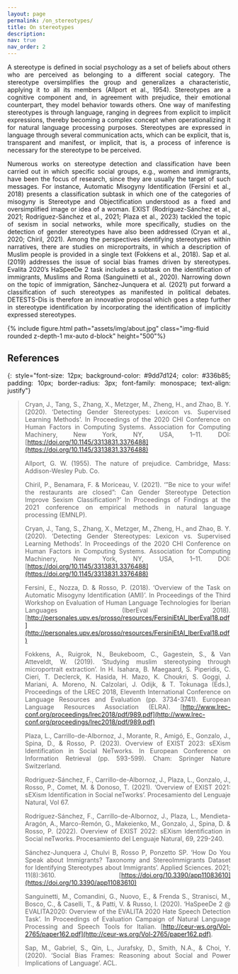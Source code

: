 ```yaml
---
layout: page
permalink: /on_stereotypes/
title: On stereotypes
description:
nav: true
nav_order: 2
---
```


<style>
  p {
    text-align: justify;
  }
</style>

<div class="row justify-content-sm-center">
    <div class="col-sm-7 mt-3 mt-md-0">
        <p>A stereotype is defined in social psychology as a set of beliefs about others
        who are perceived as belonging to a different social category. The stereotype
        oversimplifies the group and generalizes a characteristic, applying it to all
        its members (Allport et al., 1954). Stereotypes are a cognitive component and,
        in agreement with prejudice, their emotional counterpart, they model behavior
        towards others. One way of manifesting stereotypes is through language, ranging
        in degrees from explicit to implicit expressions, thereby becoming a complex
        concept when operationalizing it for natural language processing purposes.
        Stereotypes are expressed in language through several communication acts, which
        can be explicit, that is, transparent and manifest, or implicit, that is, a
        process of inference is necessary for the stereotype to be perceived.</p>
        <p>Numerous works on stereotype detection and classification have been carried out
        in which specific social groups, e.g., women and immigrants, have been the focus
        of research, since they are usually the target of such messages. For instance,
        Automatic Misogyny Identification (Fersini et al., 2018) presents a
        classification subtask in which one of the categories of misogyny is Stereotype
        and Objectification understood as a fixed and oversimplified image or idea of a
        woman.
        EXIST (Rodríguez-Sánchez et al., 2021; Rodríguez-Sánchez et al., 2021; Plaza et al., 2023) tackled the
        topic of sexism in social networks, while more specifically, studies on the detection of gender
        stereotypes have also been addressed (Cryan et al., 2020; Chiril, 2021). Among the perspectives
        identifying stereotypes within narratives, there are studies on microportraits, in which a description of
        Muslim people is provided in a single text (Fokkens et al., 2018). Sap et al. (2019) addresses the issue
        of social bias frames driven by stereotypes. Evalita 2020’s HaSpeeDe 2 task includes a subtask on the
        identification of immigrants, Muslims and Roma (Sanguinetti et al., 2020). Narrowing down on the topic of
        immigration, Sánchez-Junquera et al. (2021) put forward a classification of such stereotypes as
        manifested in political debates. DETESTS-Dis is therefore an innovative proposal which goes a step
        further in stereotype identification by incorporating the identification of implicitly expressed
        stereotypes.</p>
    </div>
    <div class="col-sm-3 mt-3 mt-md-0">
        {% include figure.html path="assets/img/about.jpg" class="img-fluid rounded z-depth-1 mx-auto d-block" height="500"%}
    </div>
</div>

## References

{: style="font-size: 12px; background-color: #9dd7d124; color: #336b85; padding: 10px; border-radius:
3px; font-family: monospace; text-align: justify"}

> Cryan, J., Tang, S., Zhang, X., Metzger, M., Zheng, H., and Zhao, B. Y. (2020). ‘Detecting Gender
> Stereotypes: Lexicon vs. Supervised Learning Methods’. In Proceedings of the 2020 CHI Conference on
> Human Factors in Computing Systems. Association for Computing Machinery, New York, NY, USA, 1–11. DOI:
> [https://doi.org/10.1145/3313831.3376488](https://doi.org/10.1145/3313831.3376488)
>
> Allport, G. W. (1955). The nature of prejudice. Cambridge, Mass: Addison-Wesley Pub. Co.
>
> Chiril, P., Benamara, F. & Moriceau, V. (2021). ‘”Be nice to your wife! the restaurants are closed”:
> Can Gender Stereotype Detection Improve Sexism Classification?’ In Proceedings of Findings at the 2021
> conference on empirical methods in natural language processing (EMNLP).
>
> Cryan, J., Tang, S., Zhang, X., Metzger, M., Zheng, H., and Zhao, B. Y. (2020). ‘Detecting Gender
> Stereotypes: Lexicon vs. Supervised Learning Methods’. In Proceedings of the 2020 CHI Conference on
> Human Factors in Computing Systems. Association for Computing Machinery, New York, NY, USA, 1–11. DOI:
> [https://doi.org/10.1145/3313831.3376488](https://doi.org/10.1145/3313831.3376488)
>
> Fersini, E., Nozza, D. & Rosso, P. (2018). ‘Overview of the Task on Automatic Misogyny Identification
> (AMI)’. In Proceedings of the Third Workshop on Evaluation of Human Language Technologies for Iberian
> Languages (IberEval 2018).
> [http://personales.upv.es/prosso/resources/FersiniEtAl_IberEval18.pdf](http://personales.upv.es/prosso/resources/FersiniEtAl_IberEval18.pdf)
>
> Fokkens, A., Ruigrok, N., Beukeboom, C., Gagestein, S., & Van Atteveldt, W. (2019). ‘Studying muslim
> stereotyping through microportrait extraction’. In H. Isahara, B. Maegaard, S. Piperidis, C. Cieri, T.
> Declerck, K. Hasida, H. Mazo, K. Choukri, S. Goggi, J. Mariani, A. Moreno, N. Calzolari, J. Odijk, & T.
> Tokunaga (Eds.), Proceedings of the LREC 2018, Eleventh International Conference on Language Resources
> and Evaluation (pp. 3734-3741). European Language Resources Association (ELRA).
> [http://www.lrec-conf.org/proceedings/lrec2018/pdf/989.pdf](http://www.lrec-conf.org/proceedings/lrec2018/pdf/989.pdf)
>
> Plaza, L., Carrillo-de-Albornoz, J., Morante, R., Amigó, E., Gonzalo, J., Spina, D., & Rosso, P.
> (2023). Overview of EXIST 2023: sEXism Identification in Social NeTworks. In European Conference on
> Information Retrieval (pp. 593-599). Cham: Springer Nature Switzerland.
>
> Rodríguez-Sánchez, F., Carrillo-de-Albornoz, J., Plaza, L., Gonzalo, J., Rosso, P., Comet, M. & Donoso,
> T. (2021). ‘Overview of EXIST 2021: sEXism Identification in Social neTworks’. Procesamiento del
> Lenguaje Natural, Vol 67.
>
> Rodríguez-Sánchez, F., Carrillo-de-Albornoz, J., Plaza, L., Mendieta-Aragón, A., Marco-Remón, G.,
> Makeienko, M., Gonzalo, J., Spina, D. & Rosso, P. (2022). Overview of EXIST 2022: sEXism Identification
> in Social neTworks. Procesamiento del Lenguaje Natural, 69, 229-240.
>
> Sánchez-Junquera J, Chulvi B, Rosso P, Ponzetto SP. ‘How Do You Speak about Immigrants? Taxonomy and
> StereoImmigrants Dataset for Identifying Stereotypes about Immigrants’. Applied Sciences. 2021;
> 11(8):3610. [https://doi.org/10.3390/app11083610](https://doi.org/10.3390/app11083610)
>
> Sanguinetti, M., Comandini, G., Nuovo, E., & Frenda S., Stranisci, M., Bosco, C., & Caselli, T., &
> Patti, V. & Russo, I. (2020). ‘HaSpeeDe 2 @ EVALITA2020: Overview of the EVALITA 2020 Hate Speech
> Detection Task’. In Proceedings of Evaluation Campaign of Natural Language Processing and Speech Tools
> for Italian. [http://ceur-ws.org/Vol-2765/paper162.pdf](http://ceur-ws.org/Vol-2765/paper162.pdf).
>
> Sap, M., Gabriel, S., Qin, L., Jurafsky, D., Smith, N.A., & Choi, Y. (2020). ‘Social Bias Frames:
> Reasoning about Social and Power Implications of Language’. ACL.
